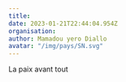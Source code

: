 ```yaml
---
title: 
date: 2023-01-21T22:44:04.954Z
organisation: 
author: Mamadou yero Diallo 
avatar: "/img/pays/SN.svg"
---
```


La paix avant tout